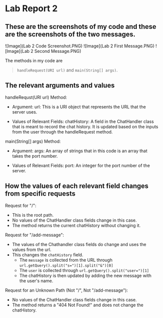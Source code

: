 # Lab Report 2

These are the screenshots of my code and these are the screenshots of the two messages.
---
![Image](Lab 2 Code Screenshot.PNG)
![Image](Lab 2 First Message.PNG)
![Image](Lab 2 Second Message.PNG)

The methods in my code are 
> `handleRequest(URI url)` and `main(String[] args)`.

The relevant arguments and values
---
handleRequst(URI url) Method:
* Argument: url: This is a URI object that represents the URL that the server uses.

* Values of Relevant Fields: chatHistory: A field in the ChatHandler class that is meant to record the chat history. It is updated based on the inputs from the user through the handleRequest method.

main(String[] args) Method:
* Argument: args: An array of strings that in this code is an array that takes the port number.

* Values of Relevant Fields: port: An integer for the port number of the server.

How the values of each relevant field changes from specific requests
---
Request for "/":
* This is the root path.
* No values of the ChatHandler class fields change in this case.
* The method returns the current chatHistory without changing it.

Request for "/add-message":
* The values of the Chathandler class fields do change and uses the values from the url.
* This changes the `chatHistory` field.
  * The `message` is collected from the URL through
    `url.getQuery().split("s=")[1].split("&")[0]`
  * The `user` is collected through
    `url.getQuery().split("user=")[1]` 
  * The chatHistory is then updated by adding the new message with the user's name.

Request for an Unknown Path (Not "/", Not "/add-message"):
* No values of the ChatHandler class fields change in this case.
* The method returns a "404 Not Found!" and does not change the chatHistory.
